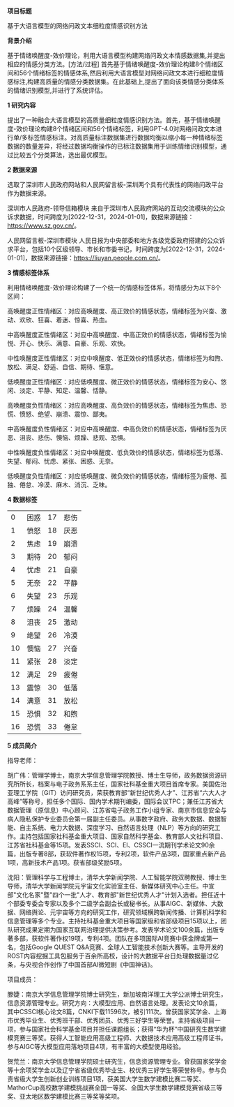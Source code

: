 __项目标题__

基于大语言模型的网络问政文本细粒度情感识别方法

__背景介绍__

基于情绪唤醒度-效价理论，利用大语言模型构建网络问政文本情感数据集,并提出相应的情感分类方法。[方法/过程] 首先基于情绪唤醒度-效价理论构建8个情绪区间和56个情绪标签的情感体系,然后利用大语言模型对网络问政文本进行细粒度情感标注,构建高质量的情感分类数据集。在此基础上,提出了面向该类情感分类体系的情绪识别模型,并进行了系统评估。

__1 研究内容__

提出了一种融合大语言模型的高质量细粒度情感识别方法。首先，基于情绪唤醒度\-效价理论构建8个情绪区间和56个情绪标签，利用GPT\-4\.0对网络问政文本进行单/多标签情感标注。对高质量标注数据集进行数据均衡以缩小每一种情绪标签数据的数量差异，将经过数据均衡操作的已标注数据集用于训练情绪识别模型，通过比较五个分类算法，选出最优模型。

__2 数据来源__

选取了深圳市人民政府网站和人民网留言板\-深圳两个具有代表性的网络问政平台作为数据来源。

深圳市人民政府\-领导信箱模块	来自于深圳市人民政府网站的互动交流模块的公众诉求数据，时间跨度为\[2022\-12\-31，2024\-01\-01\]，数据来源链接：[https://www\.sz\.gov\.cn/](https://www.sz.gov.cn/)。

人民网留言板\-深圳市模块	人民日报为中央部委和地方各级党委政府搭建的公众诉求平台，包括10个区级领导、市长和市委书记，时间跨度为\[2022\-12\-31，2024\-01\-01\]，数据来源链接：[https://liuyan\.people\.com\.cn/](https://liuyan.people.com.cn/)。

__3 情感标签体系__

利用情绪唤醒度\-效价理论构建了一个统一的情感标签体系，将情感分为以下8个区间：

高唤醒度正性情绪区：对应高唤醒度、高正效价的情感状态，情绪标签为兴奋、激动、欢欣、狂喜、着迷、惊喜、热血。

中高唤醒度正性情绪区：对应中高唤醒度、中高正效价的情感状态，情绪标签为愉悦、开心、快乐、满意、自豪、乐观、欢快。

中性唤醒度正性情绪区：对应中唤醒度、低正效价的情感状态，情绪标签为和煦、放松、满足、舒适、自信、期待、惬意。

低唤醒度正性情绪区：对应低唤醒度、微正效价的情感状态，情绪标签为安心、悠闲、淡定、平静、知足、温馨、恬静。

高唤醒度负性情绪区：对应高唤醒度、高负效价的情感状态，情绪标签为焦虑、恐慌、愤怒、绝望、崩溃、震惊、鄙夷。

中高唤醒度负性情绪区：对应中高唤醒度、中高负效价的情感状态，情绪标签为厌恶、沮丧、悲伤、懊恼、烦躁、悲观、恐惧。

中性唤醒度负性情绪区：对应中唤醒度、低负效价的情感状态，情绪标签为低落、失望、郁闷、忧虑、紧张、困惑、无奈。

低唤醒度负性情绪区：对应低唤醒度、微负效价的情感状态，情绪标签为疲倦、孤独、倦怠、冷漠、麻木、消沉、乏味。

__4 数据标签__

|    |    |    |     |
|----|----|----|-----|
| 0  | 困惑 | 17 | 悲伤  |
| 1  | 愤怒 | 18 | 厌恶  |
| 2  | 焦虑 | 19 | 崩溃  |
| 3  | 期待 | 20 | 郁闷  |
| 4  | 忧虑 | 21 | 自豪  |
| 5  | 无奈 | 22 | 平静  |
| 6  | 失望 | 23 | 乐观  |
| 7  | 烦躁 | 24 | 温馨  |
| 8  | 沮丧 | 25 | 激动  |
| 9  | 绝望 | 26 | 冷漠  |
| 10 | 懊恼 | 27 | 兴奋  |
| 11 | 紧张 | 28 | 淡定  |
| 12 | 满足 | 29 | 疲倦  |
| 13 | 震惊 | 30 | 低落  |
| 14 | 满意 | 31 | 放松  |
| 15 | 恐惧 | 32 | 和煦  |
| 16 | 恐慌 | 33 | 倦怠  |



__5 成员简介__

指导老师：

胡广伟：管理学博士，南京大学信息管理学院教授、博士生导师，政务数据资源研究所所长，档案与电子政务系系主任，国家社科基金重大项目首席专家。美国佐治亚理工学院（GIT）访问研究员，荣获教育部“新世纪优秀人才”、江苏省“六大人才高峰”等称号，担任多个国际、国内学术期刊编委，国际会议TPC；兼任江苏省大数据管理（原信息）中心顾问、江苏省电子政务工作小组专家、南京市信息安全与病人隐私保护专业委员会第一届副主任委员。从事数字政府、政务大数据、数据智能、自主系统、电力大数据、深度学习、自然语言处理（NLP）等方向的研究工作。主持包括国家社科基金重大项目、国家自然科学基金、教育部人文社科项目、江苏省社科基金等15项。发表SSCI、SCI、EI、CSSCI一流期刊学术论文90余篇，出版专著8部，获软件著作权15项，专利2项，软件产品3项，国家重点新产品1项，高新技术产品1项。获省部级奖励5项。

沈阳：管理科学与工程博士，清华大学新闻学院、人工智能学院双聘教授、博士生导师，清华大学新闻学院元宇宙文化实验室主任、新媒体研究中心主任。中宣部"文化名家"暨"四个一批"人才、教育部"新世纪优秀人才"计划入选者。担任近十个部委专委会专家以及多个二级学会副会长或秘书长。从事AIGC、新媒体、大数据、网络舆论、元宇宙等方向的研究工作，研究领域横跨新闻传播、计算机科学和信息管理等多个专业。主持社科基金重大项目等国家级和省部级项目15项以上，团队研究成果定期为国家互联网治理提供决策参考。发表学术论文100余篇，出版专著多部，获软件著作权19项，专利4项。团队在多项国际AI竞赛中获金牌或第一名，包括Google QUEST Q&A竞赛、全球人工智能技术创新大赛等。主导开发的ROST内容挖掘工具包服务于百余所高校，设计的大数据平台日处理数据量过亿条，与央视合作创作了中国首部AI微短剧《中国神话》。

项目成员：

滕婕：南京大学信息管理学院博士研究生，新加坡南洋理工大学公派博士研究生，信息资源管理专业。研究方向：大模型应用、自然语言处理。发表论文10余篇，其中CSSCI核心论文8篇，CNKI下载11596次，被引111次。曾获国家奖学金、上海市优秀毕业生、优秀班干部、优秀团员、优秀三好学生等荣誉。主持省级项目一项，参与国家社会科学基金项目并担任课题组长；获得“华为杯”中国研究生数学建模竞赛三等奖。获得人工智能应用高级工程师、大数据技术应用高级工程师证书。参与AIGC等大模型应用落地项目4项，有丰富的大模型使用经验。

贺荒兰：南京大学信息管理学院硕士研究生，信息资源管理专业。曾获国家奖学金等十余项奖学金以及辽宁省省级优秀毕业生、校优秀三好学生等荣誉称号。参与负责省级大学生创新创业训练项目1项，获美国大学生数学建模比赛二等奖、MathorCup高校数学建模挑战赛全国一等奖、全国大学生数学建模竞赛省级三等奖、亚太地区数学建模比赛三等奖等奖项。

